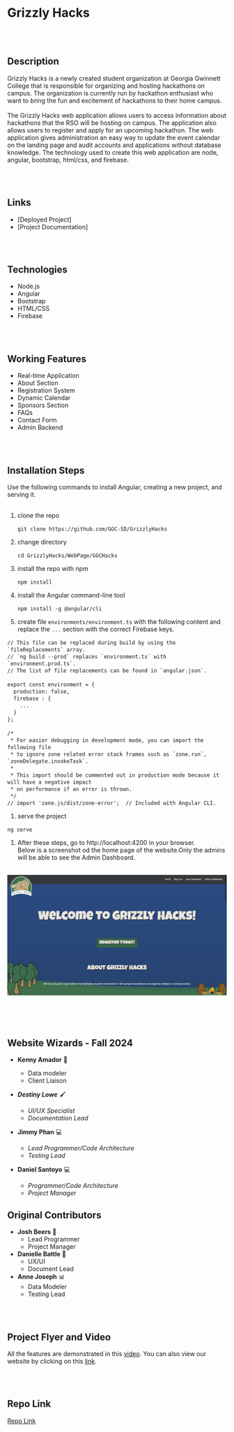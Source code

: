 # Grizzly Hacks
<br></br>
## Description
Grizzly Hacks is a newly created student organization at Georgia Gwinnett College that is responsible for organizing and hosting hackathons on campus. The organization is currently run by hackathon enthusiast who want to bring the fun and excitement of hackathons to their home campus. <br /><br />
The Grizzly Hacks web application allows users to access information about hackathons that the RSO will be hosting on campus. The application also allows users to register and apply for an upcoming hackathon. The web application gives administration an easy way to update the event calendar on the landing page and audit accounts and applications without database knowledge. The technology used to create this web application are node, angular, bootstrap, html/css, and firebase.

<br></br>
## Links
- [Deployed Project]
- [Project Documentation]

<br></br>
## Technologies
- Node.js
- Angular
- Bootstrap
- HTML/CSS
- Firebase

<br></br>
## Working Features
 - Real-time Application
 - About Section
 - Registration System
 - Dynamic Calendar
 - Sponsors Section
 - FAQs
 - Contact Form
 - Admin Backend

<br></br>
## Installation Steps
Use the following commands to install Angular, creating a new project, and serving it. <br /><br />

1. clone the repo
    ```
    git clone https://github.com/GGC-SD/GrizzlyHacks
    ```
1. change directory
    ```
    cd GrizzlyHacks/WebPage/GGCHacks
    ```
1. install the repo with npm
    ```
    npm install
    ```
1. install the Angular command-line tool
    ```
    npm install -g @angular/cli
    ```
1. create file `environments/environment.ts` with the following content and replace the `...` section with the correct Firebase keys.
```
// This file can be replaced during build by using the `fileReplacements` array.
// `ng build --prod` replaces `environment.ts` with `environment.prod.ts`.
// The list of file replacements can be found in `angular.json`.

export const environment = {
  production: false,
  firebase : {
    ...
  }
};

/*
 * For easier debugging in development mode, you can import the following file
 * to ignore zone related error stack frames such as `zone.run`, `zoneDelegate.invokeTask`.
 *
 * This import should be commented out in production mode because it will have a negative impact
 * on performance if an error is thrown.
 */
// import 'zone.js/dist/zone-error';  // Included with Angular CLI.
```
1. serve the project
```
ng serve
```
1. After these steps, go to http://localhost:4200 in your browser.<br />Below is a screenshot od the home page of the website.Only the admins will be able to see the Admin Dashboard.<br /><br />
 
 ![](Documentation/WebPage.png)<br /><br />
 
<br></br>
## Website Wizards - Fall 2024

* **Kenny Amador** :construction_worker:
  * Data modeler
  * Client Liaison

* **_Destiny Lowe_** :paintbrush:
  * _UI/UX Specialist_
  * _Documentation Lead_

* **Jimmy Phan** :computer:
  * _Lead Programmer/Code Architecture_
  * _Testing Lead_

* **Daniel Santoyo** :computer:
  * _Programmer/Code Architecture_
  * _Project Manager_
## Original Contributors
* **Josh Beers** :crown:
  * Lead Programmer
  * Project Manager
* **Danielle Battle** :art:
  * UX/UI 
  * Document Lead
* **Anne Joseph** :bar_chart:
  * Data Modeler
  * Testing Lead

<br></br>
## Project Flyer and Video
All the features are demonstrated in this [video](https://www.youtube.com/watch?v=1dRrcsm5qKo).
You can also view our website by clicking on this [link](https://grizzly-hacks.web.app).

<br></br>
## Repo Link
 [Repo Link](https://github.com/GGC-SD/GrizzlyHacks)
